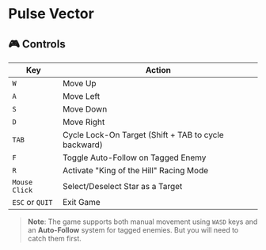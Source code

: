 # Pulse Vector

## 🎮 **Controls**
| **Key**         | **Action**                            |
|-----------------|---------------------------------------|
| `W`             | Move Up                              |
| `A`             | Move Left                            |
| `S`             | Move Down                            |
| `D`             | Move Right                           |
| `TAB`           | Cycle Lock-On Target (Shift + TAB to cycle backward) |
| `F`             | Toggle Auto-Follow on Tagged Enemy   |
| `R`             | Activate "King of the Hill" Racing Mode |
| `Mouse Click`   | Select/Deselect Star as a Target     |
| `ESC` or `QUIT` | Exit Game                            |

> **Note**: The game supports both manual movement using `WASD` keys and an **Auto-Follow** system for tagged enemies.
> But you will need to catch them first.
